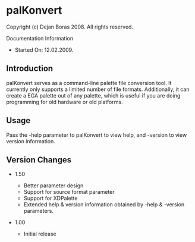 # palKonvert

Copyright (c) Dejan Boras 2008.
All rights reserved.

Documentation Information
- Started On: 12.02.2009.

## Introduction

   palKonvert serves as a command-line palette file conversion tool. It
currently only supports a limited number of file formats. Additionally, it can
create a EGA palette out of any palette, which is useful if you are doing
programming for old hardware or old platforms.

## Usage

   Pass the -help parameter to palKonvert to view help, and -version to view
version information.

## Version Changes

- 1.50
   - Better parameter design
   - Support for source format parameter
   - Support for XDPalette
   - Extended help & version information obtained by -help & -version parameters.

- 1.00
   - Initial release

